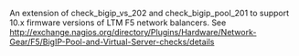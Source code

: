 An extension of check_bigip_vs_202 and check_bigip_pool_201 to support 10.x firmware versions of LTM F5 network balancers.
See http://exchange.nagios.org/directory/Plugins/Hardware/Network-Gear/F5/BigIP-Pool-and-Virtual-Server-checks/details
